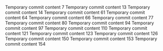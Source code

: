 Temporary commit content 7
Temporary commit content 13
Temporary commit content 14
Temporary commit content 61
Temporary commit content 64
Temporary commit content 66
Temporary commit content 77
Temporary commit content 80
Temporary commit content 94
Temporary commit content 97
Temporary commit content 110
Temporary commit content 121
Temporary commit content 123
Temporary commit content 126
Temporary commit content 150
Temporary commit content 153
Temporary commit content 154
